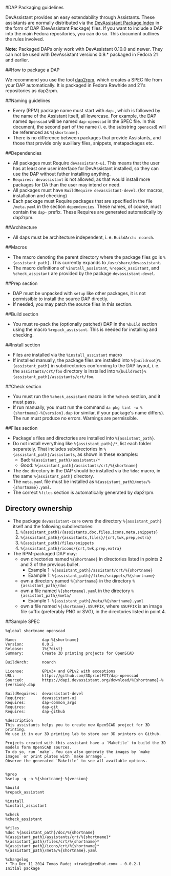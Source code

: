 #DAP Packaging guidelines

DevAssistant provides an easy extendability through Assistants. These
assistants are normally distributed via the [DevAssistant Package
Index](https://dapi.devassistant.org) in the form of DAP (DevAssistant Package)
files. If you want to include a DAP into the main Fedora repositories, you can
do so. This document outlines the rules involved.

**Note:** Packaged DAPs only work with DevAssistant 0.10.0 and newer. They can
not be used with DevAssistant versions 0.9.\* packaged in Fedora 21 and
earlier.

##How to package a DAP

We recommend you use the tool
[dap2rpm](https://github.com/devassistant/dap2rpm), which creates a SPEC file
from your DAP automatically. It is packaged in Fedora Rawhide and 21's
repositories as dap2rpm.

##Naming guidelines

* Every (RPM) package name must start with ``dap-``, which is followed by the
  name of the Assistant itself, all lowercase. For example, the DAP named
  ``Openscad`` will be named ``dap-openscad`` in the SPEC file. In this
  document, the second part of the name (i. e. the substring ``openscad``) will
  be referenced as ``%{shortname}``.
* There is no difference between packages that provide Assistants, and those
  that provide only auxiliary files, snippets, metapackages etc.

##Dependencies

* All packages must Require ``devassistant-ui``. This means that the user has
  at least one user interface for DevAssistant installed, so they can use the
  DAP without futher installing anything.
* ``Requires: devassistant`` is not allowed, as that would install more
  packages for DA than the user may intend or need.
* All packages must have ``BuildRequire devassistant-devel``. (for macros,
  installation and checking)
* Each package must Require packages that are specified in the file
  ``/meta.yaml`` in the section ``dependencies``. These names, of course, must
  contain the ``dap-`` prefix. These Requires are generated automatically by
  dap2rpm.

##Architecture

* All daps must be architecture independent, i. e. ``BuildArch: noarch``.

##Macros

* The macro denoting the parent directory where the package files go is
  ``%{assistant_path}``. This currently expands to ``/usr/share/devassistant``.
* The macro definitions of ``%install_assistant``, ``%repack_assistant``, and
  ``%check_assistant`` are provided by the package ``devassistant-devel``.

##Prep section

* DAP must be unpacked with ``setup`` like other packages, it is not
  permissible to install the source DAP directly.
* If needed, you may patch the source files in this section.

##Build section

* You must re-pack the (optionally patched) DAP in the ``%build`` section using
  the macro ``%repack_assistant``. This is needed for installing and checking.

##Install section

* Files are installed via the ``%install_assistant`` macro
* If installed manually, the package files are installed into
  ``%{buildroot}%{assistant_path}`` in subdirectories conforming to the DAP
  layout, i. e. the ``assistants/crt/foo`` directory is installed into
  ``%{buildroot}%{assistant_path}/assistants/crt/foo``.

##Check section

* You must run the ``%check_assistant`` macro in the ``%check`` section, and
  it must pass.
* If run manually, you must run the command ``da pkg lint -w
  %{shortname}-%{version}.dap`` (or similar, if your package's name differs).
  The run must produce no errors. Warnings are permissible.

##Files section

* Package's files and directories are installed into ``%{assistant_path}``.
* Do not install everything like ``%{assistant_path}/*``, list each folder
  separately. That includes subdirectories in ``%{assistant_path}/assistants``,
  as shown in these examples:
    * Bad: ``%{assistant_path}/assistants/*``
    * Good: ``%{assistant_path}/assistants/crt/%{shortname}``
* The ``doc`` directory in the DAP should be installed via the ``%doc`` macro,
  in the same ``%{assistant_path}`` directory.
* The ``meta.yaml`` file must be installed as
  ``%{assistant_path}/meta/%{shortname}.yaml``.
* The correct ``%files`` section is automatically generated by dap2rpm.

## Directory ownership

* The package ``devassistant-core`` owns the directory ``%{assistant_path}``
  itself and the following subdirectories:
    1. ``%{assistant_path}/{assistants,doc,files,icons,meta,snippets}``
    2. ``%{assistant_path}/{assistants,files}/{crt,twk,prep,extra}``
    3. ``%{assistant_path}/files/snippets``
    4. ``%{assistant_path}/icons/{crt,twk,prep,extra}``
* The RPM-packaged DAP may:
    * own directories named ``%{shortname}`` in directories listed in points 2
      and 3 of the previous bullet.
        * Example 1: ``%{assistant_path}/assistant/crt/%{shortname}``
        * Example 1: ``%{assistant_path}/files/snippets/%{shortname}``
    * own a directory named ``%{shortname}`` in the directory
      ``%{assistant_path}/doc``
    * own a file named ``%{shortname}.yaml`` in the directory
      ``%{assistant_path}/meta/``
        * Example 1: ``%{assistant_path}/meta/%{shortname}.yaml``
    * own a file named ``%{shortname}.$SUFFIX``, where ``$SUFFIX`` is an image
      file suffix (preferably PNG or SVG), in the directories listed in point
      4.

##Sample SPEC

    %global shortname openscad

    Name:           dap-%{shortname}
    Version:        0.0.2
    Release:        1%{?dist}
    Summary:        Create 3D printing projects for OpenSCAD

    BuildArch:      noarch

    License:        GPLv3+ and GPLv2 with exceptions
    URL:            https://github.com/3DprintFIT/dap-openscad
    Source0:        https://dapi.devassistant.org/download/%{shortname}-%{version}.dap

    BuildRequires:  devassistant-devel
    Requires:       devassistant-ui
    Requires:       dap-common_args
    Requires:       dap-git
    Requires:       dap-github

    %description
    This assistants helps you to create new OpenSCAD project for 3D printing.
    We use it in our 3D printing lab to store our 3D printers on Github.

    Projects created with this assistant have a `Makefile` to build the 3D models form OpenSCAD sources.
    To do so, run `make`. You can also generate the images by `make images` or print plates with `make arrange`.
    Observe the generated `Makefile` to see all available options.


    %prep
    %setup -q -n %{shortname}-%{version}

    %build
    %repack_assistant

    %install
    %install_assistant

    %check
    %check_assistant

    %files
    %doc %{assistant_path}/doc/%{shortname}
    %{assistant_path}/assistants/crt/%{shortname}*
    %{assistant_path}/files/crt/%{shortname}*
    %{assistant_path}/icons/crt/%{shortname}*
    %{assistant_path}/meta/%{shortname}.yaml

    %changelog
    * Thu Dec 11 2014 Tomas Radej <tradej@redhat.com> - 0.0.2-1
    Initial package

